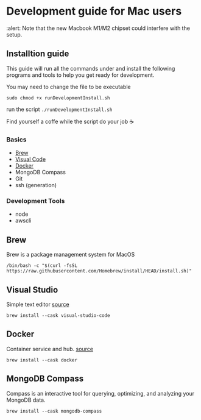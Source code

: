 # Development guide for Mac users

:alert: Note that the new Macbook M1/M2 chipset could interfere with the setup. 

## Installtion guide
This guide will run all the commands under and install the following programs and tools to help you get ready for development.



You may need to change the file to be executable

`sudo chmod +x runDevelopmentInstall.sh`

run the script `./runDevelopmentInstall.sh`

Find yourself a coffe while the script do your job :coffee:


### Basics
- [Brew](#brew)
- [Visual Code](#visual-studio)
- [Docker](#docker)
- MongoDB Compass
- Git
- ssh (generation)

### Development Tools
- node
- awscli

## Brew 
Brew is a package management system for MacOS

`/bin/bash -c "$(curl -fsSL https://raw.githubusercontent.com/Homebrew/install/HEAD/install.sh)"`

## Visual Studio
Simple text editor [source](https://formulae.brew.sh/cask/visual-studio-code)

`brew install --cask visual-studio-code`

## Docker
Container service and hub. [source](https://formulae.brew.sh/formula/docker)

`brew install --cask docker `

## MongoDB Compass
Compass is an interactive tool for querying, optimizing, and analyzing your MongoDB data.

`brew install --cask mongodb-compass`